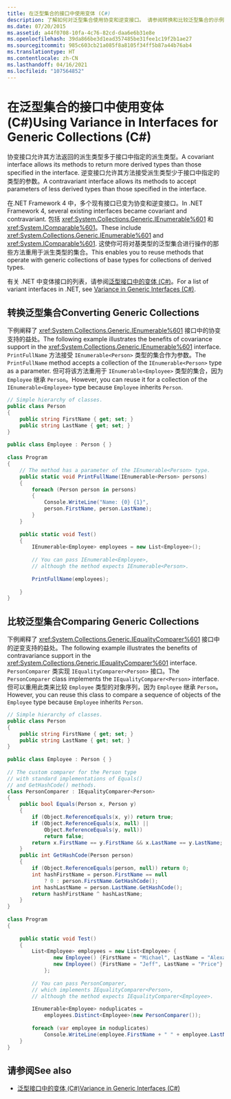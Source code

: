 ```yaml
---
title: 在泛型集合的接口中使用变体 (C#)
description: 了解如何对泛型集合使用协变和逆变接口。 请参阅转换和比较泛型集合的示例。
ms.date: 07/20/2015
ms.assetid: a44f0708-10fa-4c76-82cd-daa6e6b31e8e
ms.openlocfilehash: 39da866be3d1ead357485be31fee1c19f2b1ae27
ms.sourcegitcommit: 985c603cb21a085f8a8105f34ff5b87a44b76ab4
ms.translationtype: HT
ms.contentlocale: zh-CN
ms.lasthandoff: 04/16/2021
ms.locfileid: "107564852"
---
```

# <a name="using-variance-in-interfaces-for-generic-collections-c"></a><span data-ttu-id="6fc6e-104">在泛型集合的接口中使用变体 (C#)</span><span class="sxs-lookup"><span data-stu-id="6fc6e-104">Using Variance in Interfaces for Generic Collections (C#)</span></span>

<span data-ttu-id="6fc6e-105">协变接口允许其方法返回的派生类型多于接口中指定的派生类型。</span><span class="sxs-lookup"><span data-stu-id="6fc6e-105">A covariant interface allows its methods to return more derived types than those specified in the interface.</span></span> <span data-ttu-id="6fc6e-106">逆变接口允许其方法接受派生类型少于接口中指定的类型的参数。</span><span class="sxs-lookup"><span data-stu-id="6fc6e-106">A contravariant interface allows its methods to accept parameters of less derived types than those specified in the interface.</span></span>  
  
 <span data-ttu-id="6fc6e-107">在.NET Framework 4 中，多个现有接口已变为协变和逆变接口。</span><span class="sxs-lookup"><span data-stu-id="6fc6e-107">In .NET Framework 4, several existing interfaces became covariant and contravariant.</span></span> <span data-ttu-id="6fc6e-108">包括 <xref:System.Collections.Generic.IEnumerable%601> 和 <xref:System.IComparable%601>。</span><span class="sxs-lookup"><span data-stu-id="6fc6e-108">These include <xref:System.Collections.Generic.IEnumerable%601> and <xref:System.IComparable%601>.</span></span> <span data-ttu-id="6fc6e-109">这使你可将对基类型的泛型集合进行操作的那些方法重用于派生类型的集合。</span><span class="sxs-lookup"><span data-stu-id="6fc6e-109">This enables you to reuse methods that operate with generic collections of base types for collections of derived types.</span></span>  
  
 <span data-ttu-id="6fc6e-110">有关 .NET 中变体接口的列表，请参阅[泛型接口中的变体 (C#)](./variance-in-generic-interfaces.md)。</span><span class="sxs-lookup"><span data-stu-id="6fc6e-110">For a list of variant interfaces in .NET, see [Variance in Generic Interfaces (C#)](./variance-in-generic-interfaces.md).</span></span>  
  
## <a name="converting-generic-collections"></a><span data-ttu-id="6fc6e-111">转换泛型集合</span><span class="sxs-lookup"><span data-stu-id="6fc6e-111">Converting Generic Collections</span></span>  

 <span data-ttu-id="6fc6e-112">下例阐释了 <xref:System.Collections.Generic.IEnumerable%601> 接口中的协变支持的益处。</span><span class="sxs-lookup"><span data-stu-id="6fc6e-112">The following example illustrates the benefits of covariance support in the <xref:System.Collections.Generic.IEnumerable%601> interface.</span></span> <span data-ttu-id="6fc6e-113">`PrintFullName` 方法接受 `IEnumerable<Person>` 类型的集合作为参数。</span><span class="sxs-lookup"><span data-stu-id="6fc6e-113">The `PrintFullName` method accepts a collection of the `IEnumerable<Person>` type as a parameter.</span></span> <span data-ttu-id="6fc6e-114">但可将该方法重用于 `IEnumerable<Employee>` 类型的集合，因为 `Employee` 继承 `Person`。</span><span class="sxs-lookup"><span data-stu-id="6fc6e-114">However, you can reuse it for a collection of the `IEnumerable<Employee>` type because `Employee` inherits `Person`.</span></span>  
  
```csharp  
// Simple hierarchy of classes.  
public class Person  
{  
    public string FirstName { get; set; }  
    public string LastName { get; set; }  
}  
  
public class Employee : Person { }  
  
class Program  
{  
    // The method has a parameter of the IEnumerable<Person> type.  
    public static void PrintFullName(IEnumerable<Person> persons)  
    {  
        foreach (Person person in persons)  
        {  
            Console.WriteLine("Name: {0} {1}",  
            person.FirstName, person.LastName);  
        }  
    }  
  
    public static void Test()  
    {  
        IEnumerable<Employee> employees = new List<Employee>();  
  
        // You can pass IEnumerable<Employee>,
        // although the method expects IEnumerable<Person>.  
  
        PrintFullName(employees);  
  
    }  
}  
```  
  
## <a name="comparing-generic-collections"></a><span data-ttu-id="6fc6e-115">比较泛型集合</span><span class="sxs-lookup"><span data-stu-id="6fc6e-115">Comparing Generic Collections</span></span>  

 <span data-ttu-id="6fc6e-116">下例阐释了 <xref:System.Collections.Generic.IEqualityComparer%601> 接口中的逆变支持的益处。</span><span class="sxs-lookup"><span data-stu-id="6fc6e-116">The following example illustrates the benefits of contravariance support in the <xref:System.Collections.Generic.IEqualityComparer%601> interface.</span></span> <span data-ttu-id="6fc6e-117">`PersonComparer` 类实现 `IEqualityComparer<Person>` 接口。</span><span class="sxs-lookup"><span data-stu-id="6fc6e-117">The `PersonComparer` class implements the `IEqualityComparer<Person>` interface.</span></span> <span data-ttu-id="6fc6e-118">但可以重用此类来比较 `Employee` 类型的对象序列，因为 `Employee` 继承 `Person`。</span><span class="sxs-lookup"><span data-stu-id="6fc6e-118">However, you can reuse this class to compare a sequence of objects of the `Employee` type because `Employee` inherits `Person`.</span></span>  
  
```csharp  
// Simple hierarchy of classes.  
public class Person  
{  
    public string FirstName { get; set; }  
    public string LastName { get; set; }  
}  
  
public class Employee : Person { }  
  
// The custom comparer for the Person type  
// with standard implementations of Equals()  
// and GetHashCode() methods.  
class PersonComparer : IEqualityComparer<Person>  
{  
    public bool Equals(Person x, Person y)  
    {
        if (Object.ReferenceEquals(x, y)) return true;  
        if (Object.ReferenceEquals(x, null) ||  
            Object.ReferenceEquals(y, null))  
            return false;
        return x.FirstName == y.FirstName && x.LastName == y.LastName;  
    }  
    public int GetHashCode(Person person)  
    {  
        if (Object.ReferenceEquals(person, null)) return 0;  
        int hashFirstName = person.FirstName == null  
            ? 0 : person.FirstName.GetHashCode();  
        int hashLastName = person.LastName.GetHashCode();  
        return hashFirstName ^ hashLastName;  
    }  
}  
  
class Program  
{  
  
    public static void Test()  
    {  
        List<Employee> employees = new List<Employee> {  
               new Employee() {FirstName = "Michael", LastName = "Alexander"},  
               new Employee() {FirstName = "Jeff", LastName = "Price"}  
            };  
  
        // You can pass PersonComparer,
        // which implements IEqualityComparer<Person>,  
        // although the method expects IEqualityComparer<Employee>.  
  
        IEnumerable<Employee> noduplicates =  
            employees.Distinct<Employee>(new PersonComparer());  
  
        foreach (var employee in noduplicates)  
            Console.WriteLine(employee.FirstName + " " + employee.LastName);  
    }  
}  
```  
  
## <a name="see-also"></a><span data-ttu-id="6fc6e-119">请参阅</span><span class="sxs-lookup"><span data-stu-id="6fc6e-119">See also</span></span>

- [<span data-ttu-id="6fc6e-120">泛型接口中的变体 (C#)</span><span class="sxs-lookup"><span data-stu-id="6fc6e-120">Variance in Generic Interfaces (C#)</span></span>](./variance-in-generic-interfaces.md)
